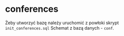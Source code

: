 # conferences
Żeby utworzyć bazę należy uruchomić z powłoki skrypt
`init_conferences.sql`
Schemat z bazą danych - `conf`.
